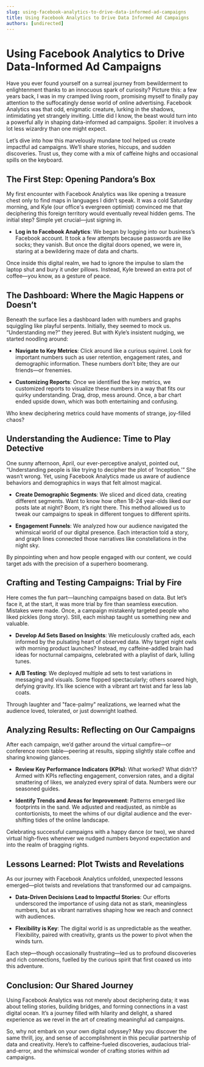 ```yaml
---
slug: using-facebook-analytics-to-drive-data-informed-ad-campaigns
title: Using Facebook Analytics to Drive Data Informed Ad Campaigns
authors: [undirected]
---
```



# Using Facebook Analytics to Drive Data-Informed Ad Campaigns

Have you ever found yourself on a surreal journey from bewilderment to enlightenment thanks to an innocuous spark of curiosity? Picture this: a few years back, I was in my cramped living room, promising myself to finally pay attention to the suffocatingly dense world of online advertising. Facebook Analytics was that odd, enigmatic creature, lurking in the shadows, intimidating yet strangely inviting. Little did I know, the beast would turn into a powerful ally in shaping data-informed ad campaigns. Spoiler: it involves a lot less wizardry than one might expect.

Let’s dive into how this marvelously mundane tool helped us create impactful ad campaigns. We’ll share stories, hiccups, and sudden discoveries. Trust us, they come with a mix of caffeine highs and occasional spills on the keyboard.

## The First Step: Opening Pandora’s Box

My first encounter with Facebook Analytics was like opening a treasure chest only to find maps in languages I didn’t speak. It was a cold Saturday morning, and Kyle (our office's evergreen optimist) convinced me that deciphering this foreign territory would eventually reveal hidden gems. The initial step? Simple yet crucial—just signing in.

- **Log in to Facebook Analytics**: We began by logging into our business’s Facebook account. It took a few attempts because passwords are like socks; they vanish. But once the digital doors opened, we were in, staring at a bewildering maze of data and charts.

Once inside this digital realm, we had to ignore the impulse to slam the laptop shut and bury it under pillows. Instead, Kyle brewed an extra pot of coffee—you know, as a gesture of peace.

## The Dashboard: Where the Magic Happens or Doesn’t

Beneath the surface lies a dashboard laden with numbers and graphs squiggling like playful serpents. Initially, they seemed to mock us. “Understanding me?” they jeered. But with Kyle’s insistent nudging, we started noodling around:

- **Navigate to Key Metrics**: Click around like a curious squirrel. Look for important numbers such as user retention, engagement rates, and demographic information. These numbers don’t bite; they are our friends—or frenemies.

- **Customizing Reports**: Once we identified the key metrics, we customized reports to visualize these numbers in a way that fits our quirky understanding. Drag, drop, mess around. Once, a bar chart ended upside down, which was both entertaining and confusing.

Who knew deciphering metrics could have moments of strange, joy-filled chaos?

## Understanding the Audience: Time to Play Detective

One sunny afternoon, April, our ever-perceptive analyst, pointed out, “Understanding people is like trying to decipher the plot of ‘Inception.’” She wasn’t wrong. Yet, using Facebook Analytics made us aware of audience behaviors and demographics in ways that felt almost magical.

- **Create Demographic Segments**: We sliced and diced data, creating different segments. Want to know how often 18-24 year-olds liked our posts late at night? Boom, it’s right there. This method allowed us to tweak our campaigns to speak in different tongues to different spirits.

- **Engagement Funnels**: We analyzed how our audience navigated the whimsical world of our digital presence. Each interaction told a story, and graph lines connected those narratives like constellations in the night sky.

By pinpointing when and how people engaged with our content, we could target ads with the precision of a superhero boomerang.

## Crafting and Testing Campaigns: Trial by Fire

Here comes the fun part—launching campaigns based on data. But let’s face it, at the start, it was more trial by fire than seamless execution. Mistakes were made. Once, a campaign mistakenly targeted people who liked pickles (long story). Still, each mishap taught us something new and valuable.

- **Develop Ad Sets Based on Insights**: We meticulously crafted ads, each informed by the pulsating heart of observed data. Why target night owls with morning product launches? Instead, my caffeine-addled brain had ideas for nocturnal campaigns, celebrated with a playlist of dark, lulling tunes.

- **A/B Testing**: We deployed multiple ad sets to test variations in messaging and visuals. Some flopped spectacularly; others soared high, defying gravity. It’s like science with a vibrant art twist and far less lab coats.

Through laughter and "face-palmy" realizations, we learned what the audience loved, tolerated, or just downright loathed.

## Analyzing Results: Reflecting on Our Campaigns

After each campaign, we’d gather around the virtual campfire—or conference room table—peering at results, sipping slightly stale coffee and sharing knowing glances.

- **Review Key Performance Indicators (KPIs)**: What worked? What didn’t? Armed with KPIs reflecting engagement, conversion rates, and a digital smattering of likes, we analyzed every spiral of data. Numbers were our seasoned guides.

- **Identify Trends and Areas for Improvement**: Patterns emerged like footprints in the sand. We adjusted and readjusted, as nimble as contortionists, to meet the whims of our digital audience and the ever-shifting tides of the online landscape.

Celebrating successful campaigns with a happy dance (or two), we shared virtual high-fives whenever we nudged numbers beyond expectation and into the realm of bragging rights.

## Lessons Learned: Plot Twists and Revelations

As our journey with Facebook Analytics unfolded, unexpected lessons emerged—plot twists and revelations that transformed our ad campaigns.

- **Data-Driven Decisions Lead to Impactful Stories**: Our efforts underscored the importance of using data not as stark, meaningless numbers, but as vibrant narratives shaping how we reach and connect with audiences.

- **Flexibility is Key**: The digital world is as unpredictable as the weather. Flexibility, paired with creativity, grants us the power to pivot when the winds turn.

Each step—though occasionally frustrating—led us to profound discoveries and rich connections, fuelled by the curious spirit that first coaxed us into this adventure.

## Conclusion: Our Shared Journey

Using Facebook Analytics was not merely about deciphering data; it was about telling stories, building bridges, and forming connections in a vast digital ocean. It’s a journey filled with hilarity and delight, a shared experience as we revel in the art of creating meaningful ad campaigns.

So, why not embark on your own digital odyssey? May you discover the same thrill, joy, and sense of accomplishment in this peculiar partnership of data and creativity. Here’s to caffeine-fueled discoveries, audacious trial-and-error, and the whimsical wonder of crafting stories within ad campaigns.